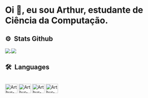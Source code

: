 <h1 align="left">Oi 👊, eu sou Arthur, estudante de Ciência da Computação.</h1>

## ⚙️ &nbsp;Stats Github

<a href="https://github.com/Arthur1220/github-readme-stats">
  <img align="center" src="https://github-readme-stats.vercel.app/api?username=Arthur1220&hide=contribs,prs&show_icons=true&theme=vision-friendly-dark"/>
</a>
<a href="https://github.com/Arthur1220/convoychat">
  <img align="center" src="https://github-readme-stats.vercel.app/api/top-langs/?username=Arthur1220&layout=compact&langs_count=7&theme=vision-friendly-dark" />
</a>

## 🛠 &nbsp;Languages
<div style="display: inline_block"><br>
  <img align="center" alt="Arthur-C" height="30" width="40" src="https://cdn.jsdelivr.net/gh/devicons/devicon/icons/c/c-original.svg">
  <img align="center" alt="Arthur-C++" height="30" width="40" src="https://cdn.jsdelivr.net/gh/devicons/devicon/icons/cplusplus/cplusplus-original.svg">
  <img align="center" alt="Arthur-Python" height="30" width="40" src="https://cdn.jsdelivr.net/gh/devicons/devicon/icons/python/python-original.svg">
  <img align="center" alt="Arthur-Java" height="30" width="40" src="https://cdn.jsdelivr.net/gh/devicons/devicon/icons/java/java-original.svg">
</div>

<!--
**Arthur1220/Arthur1220** is a ✨ _special_ ✨ repository because its `README.md` (this file) appears on your GitHub profile.

Here are some ideas to get you started:

- 🔭 I’m currently working on ...
- 🌱 I’m currently learning ...
- 👯 I’m looking to collaborate on ...
- 🤔 I’m looking for help with ...
- 💬 Ask me about ...
- 📫 How to reach me: ...
- 😄 Pronouns: ...
- ⚡ Fun fact: ...
-->
